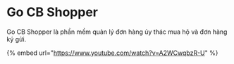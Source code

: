 # Go CB Shopper

Go CB Shopper là phần mềm quản lý đơn hàng ủy thác mua hộ và đơn hàng ký gửi.

{% embed url="https://www.youtube.com/watch?v=A2WCwqbzR-U" %}



